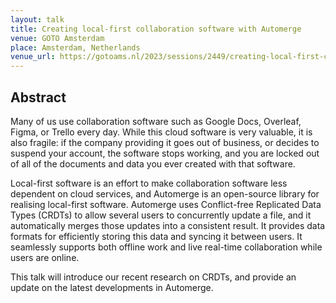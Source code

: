 ```yaml
---
layout: talk
title: Creating local-first collaboration software with Automerge
venue: GOTO Amsterdam
place: Amsterdam, Netherlands
venue_url: https://gotoams.nl/2023/sessions/2449/creating-local-first-collaboration-software-with-automerge
---
```


Abstract
--------

Many of us use collaboration software such as Google Docs, Overleaf, Figma, or Trello every day.
While this cloud software is very valuable, it is also fragile: if the company providing it goes out
of business, or decides to suspend your account, the software stops working, and you are locked out
of all of the documents and data you ever created with that software.

Local-first software is an effort to make collaboration software less dependent on cloud services,
and Automerge is an open-source library for realising local-first software. Automerge uses
Conflict-free Replicated Data Types (CRDTs) to allow several users to concurrently update a file,
and it automatically merges those updates into a consistent result. It provides data formats for
efficiently storing this data and syncing it between users. It seamlessly supports both offline work
and live real-time collaboration while users are online.

This talk will introduce our recent research on CRDTs, and provide an update on the latest
developments in Automerge.
